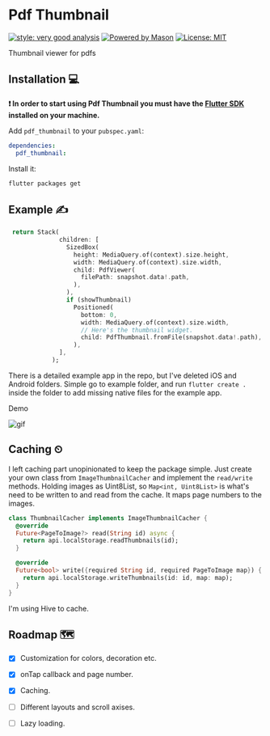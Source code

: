 # Pdf Thumbnail

[![style: very good analysis][very_good_analysis_badge]][very_good_analysis_link]
[![Powered by Mason](https://img.shields.io/endpoint?url=https%3A%2F%2Ftinyurl.com%2Fmason-badge)](https://github.com/felangel/mason)
[![License: MIT][license_badge]][license_link]

Thumbnail viewer for pdfs

## Installation 💻

**❗ In order to start using Pdf Thumbnail you must have the [Flutter SDK][flutter_install_link] installed on your machine.**

Add `pdf_thumbnail` to your `pubspec.yaml`:

```yaml
dependencies:
  pdf_thumbnail:
```

Install it:

```sh
flutter packages get
```

## Example ✍️
```dart
 return Stack(
              children: [
                SizedBox(
                  height: MediaQuery.of(context).size.height,
                  width: MediaQuery.of(context).size.width,
                  child: PdfViewer(
                    filePath: snapshot.data!.path,
                  ),
                ),
                if (showThumbnail)
                  Positioned(
                    bottom: 0,
                    width: MediaQuery.of(context).size.width,
                    // Here's the thumbnail widget.
                    child: PdfThumbnail.fromFile(snapshot.data!.path),
                  ),
              ],
            );
```

There is a detailed example app in the repo, but I've deleted iOS and Android folders.
Simple go to example folder, and run `flutter create .` inside the folder to add missing native files for the example app.

Demo

<!-- ![screenshot] -->

![gif]

## Caching ⏲
I left caching part unopinionated to keep the package simple. Just create your own class from `ImageThumbnailCacher` and implement the `read/write` methods.
Holding images as Uint8List, so `Map<int, Uint8List>` is what's need to be written to and read from the cache. It maps page numbers to the images.

```dart
class ThumbnailCacher implements ImageThumbnailCacher {
  @override
  Future<PageToImage?> read(String id) async {
    return api.localStorage.readThumbnails(id);
  }

  @override
  Future<bool> write({required String id, required PageToImage map}) {
    return api.localStorage.writeThumbnails(id: id, map: map);
  }
}
```
I'm using Hive to cache.

## Roadmap 🗺️


- [X] Customization for colors, decoration etc.
- [X] onTap callback and page number.
- [X] Caching.
- [ ] Different layouts and scroll axises.
- [ ] Lazy loading.


[flutter_install_link]: https://docs.flutter.dev/get-started/install
[github_actions_link]: https://docs.github.com/en/actions/learn-github-actions
[license_badge]: https://img.shields.io/badge/license-MIT-blue.svg
[license_link]: https://opensource.org/licenses/MIT
[logo_black]: https://raw.githubusercontent.com/VGVentures/very_good_brand/main/styles/README/vgv_logo_black.png#gh-light-mode-only
[logo_white]: https://raw.githubusercontent.com/VGVentures/very_good_brand/main/styles/README/vgv_logo_white.png#gh-dark-mode-only
[mason_link]: https://github.com/felangel/mason
[very_good_analysis_badge]: https://img.shields.io/badge/style-very_good_analysis-B22C89.svg
[very_good_analysis_link]: https://pub.dev/packages/very_good_analysis
[very_good_cli_link]: https://pub.dev/packages/very_good_cli
[very_good_coverage_link]: https://github.com/marketplace/actions/very-good-coverage
[very_good_ventures_link]: https://verygood.ventures
[very_good_ventures_link_light]: https://verygood.ventures#gh-light-mode-only
[very_good_ventures_link_dark]: https://verygood.ventures#gh-dark-mode-only
[very_good_workflows_link]: https://github.com/VeryGoodOpenSource/very_good_workflows
[screenshot]: https://ucarecdn.com/53fdf6c0-a1ce-4513-af9e-ab9ec2f2b842/-/preview/1000x400/-/format/auto/-/quality/smart_retina/
[gif]: https://media.giphy.com/media/D58yM6RFV1AOxV8Y86/giphy.gif